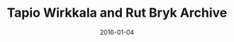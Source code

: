 ---
layout: post
title: Tapio Wirkkala and Rut Bryk Archive
date: 2016-01-04
image: /images/homepage/cover-1.jpg
link: https://twrbcomp.firebaseapp.com
description: This project is a digital gallery for presenting the design legacy of Tapio Wirkkala and Rut Bryk. It belongs to <a href="http://www.wirkkalabryk.fi/">Tapio Wirkkala and Rut Bryk Foundation</a>. For more information, please visit <a href="http://wirkkalabryk.fi/juhlavuosi/ideas-competition/">this blog</a>. I was hired to craft the technical solution and mockups, manipulate seed datasets by <a href="https://www.filemaker.com/">FileMaker</a> and build the application on top of AngularJS, Firebase and AWS S3/CloudFront.
categories: [project]
tags: [Project, Angularjs]
---	